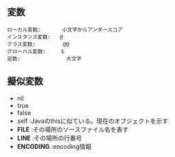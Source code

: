 ## 変数

```
ローカル変数:       小文字からアンダースコア
インスタンス変数:   @
クラス変数:         @@
グローバル変数:     $
定数:               大文字
```

## 擬似変数
- nil
- true
- false
- self :Javaのthisに似ている。現在のオブジェクトを示す
- __FILE__ :その場所のソースファイル名を表す
- __LINE__ :その場所の行番号
- __ENCODING__ :encoding情報
